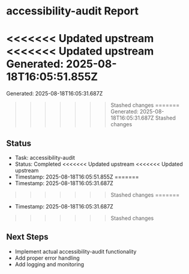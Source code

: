 # accessibility-audit Report

<<<<<<< Updated upstream
<<<<<<< Updated upstream
Generated: 2025-08-18T16:05:51.855Z
=======
Generated: 2025-08-18T16:05:31.687Z
>>>>>>> Stashed changes
=======
Generated: 2025-08-18T16:05:31.687Z
>>>>>>> Stashed changes

## Status
- Task: accessibility-audit
- Status: Completed
<<<<<<< Updated upstream
<<<<<<< Updated upstream
- Timestamp: 2025-08-18T16:05:51.855Z
=======
- Timestamp: 2025-08-18T16:05:31.687Z
>>>>>>> Stashed changes
=======
- Timestamp: 2025-08-18T16:05:31.687Z
>>>>>>> Stashed changes

## Next Steps
- Implement actual accessibility-audit functionality
- Add proper error handling
- Add logging and monitoring
